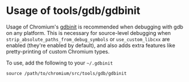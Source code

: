 # Usage of tools/gdb/gdbinit

Usage of Chromium's [gdbinit](../tools/gdb/gdbinit) is recommended when
debugging with gdb on any platform. This is necessary for source-level debugging
when `strip_absolute_paths_from_debug_symbols` or `use_custom_libcxx` are
enabled (they're enabled by default), and also adds extra features like
pretty-printing of custom Chromium types.

To use, add the following to your `~/.gdbinit`

```
source /path/to/chromium/src/tools/gdb/gdbinit
```
